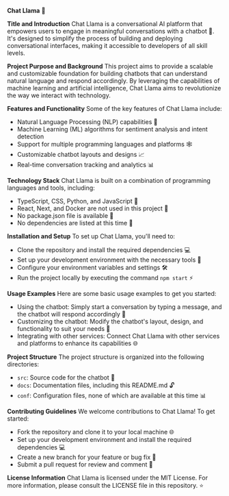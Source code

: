 **Chat Llama** 🐒

**Title and Introduction**
Chat Llama is a conversational AI platform that empowers users to engage in meaningful conversations with a chatbot 🤖. It's designed to simplify the process of building and deploying conversational interfaces, making it accessible to developers of all skill levels.

**Project Purpose and Background**
This project aims to provide a scalable and customizable foundation for building chatbots that can understand natural language and respond accordingly. By leveraging the capabilities of machine learning and artificial intelligence, Chat Llama aims to revolutionize the way we interact with technology.

**Features and Functionality**
Some of the key features of Chat Llama include:

* Natural Language Processing (NLP) capabilities 🤖
* Machine Learning (ML) algorithms for sentiment analysis and intent detection
* Support for multiple programming languages and platforms 🕸️
* Customizable chatbot layouts and designs 📈
* Real-time conversation tracking and analytics 📊

**Technology Stack**
Chat Llama is built on a combination of programming languages and tools, including:

* TypeScript, CSS, Python, and JavaScript 🚀
* React, Next, and Docker are not used in this project 👋
* No package.json file is available 📁
* No dependencies are listed at this time 🔧

**Installation and Setup**
To set up Chat Llama, you'll need to:

* Clone the repository and install the required dependencies 💻
* Set up your development environment with the necessary tools 🔧
* Configure your environment variables and settings 🛠️
* Run the project locally by executing the command `npm start` ⚡️

**Usage Examples**
Here are some basic usage examples to get you started:

* Using the chatbot: Simply start a conversation by typing a message, and the chatbot will respond accordingly 💬
* Customizing the chatbot: Modify the chatbot's layout, design, and functionality to suit your needs 🔧
* Integrating with other services: Connect Chat Llama with other services and platforms to enhance its capabilities 🌐

**Project Structure**
The project structure is organized into the following directories:

* `src`: Source code for the chatbot 📝
* `docs`: Documentation files, including this README.md 🔓
* `conf`: Configuration files, none of which are available at this time 📊

**Contributing Guidelines**
We welcome contributions to Chat Llama! To get started:

* Fork the repository and clone it to your local machine 🌐
* Set up your development environment and install the required dependencies 💻
* Create a new branch for your feature or bug fix 🌿
* Submit a pull request for review and comment 💬

**License Information**
Chat Llama is licensed under the MIT License. For more information, please consult the LICENSE file in this repository. ⭐
